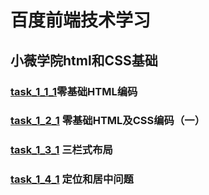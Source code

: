 # 百度前端技术学习
<h2>小薇学院html和CSS基础</h2>
<h3><a href="https://github.com/yangpop236/baidu/blob/master/task_1_1_1.html" target="_blank" >task_1_1_1</a>零基础HTML编码</h3>
<h3><a href="https://github.com/yangpop236/baidu/blob/master/task_1_2_1.html" target="_blank" >task_1_2_1</a> 零基础HTML及CSS编码（一）</h3>
<h3><a href="https://github.com/yangpop236/baidu/blob/master/task_1_3_1.html" target="_blank" >task_1_3_1</a> 三栏式布局</h3>
<h3><a href="https://github.com/yangpop236/baidu/blob/master/task_1_4_1.html" target="_blank" >task_1_4_1</a> 定位和居中问题</h3>
